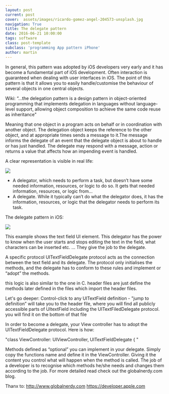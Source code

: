 ```yaml
---
layout: post
current: post
cover:  assets/images/ricardo-gomez-angel-204573-unsplash.jpg
navigation: True
title: The delegate pattern
date: 2016-06-21 10:00:00
tags: software
class: post-template
subclass: 'programming App pattern iPhone'
author: martin
---
```


In general, this pattern was adopted by iOS developers very early and it has become a fundamental part of iOS development. Often interaction is guaranteed when dealing with user interfaces in iOS. The point of this pattern is that it allows you to easily handle/customise the behaviour of several objects in one central objects.

Wiki:
“…the delegation pattern is a design pattern in object-oriented programming that implements delegation in languages without language-level support, allowing object composition to achieve the same code reuse as inheritance"

Meaning that one object in a program acts on behalf or in coordination with another object. The delegation object keeps the reference to the other object, and at appropriate times sends a message to it.The message informs the delegate of an event that the delegate object is about to handle or has just handled. The delegate may respond with a message, action or returns a value that affects how an impending event is handled.

A clear representation is visible in real life:

![](https://dl.dropboxusercontent.com/s/ukc8s1impxcspuf/delegate_protocol_1_export-1357-1000.jpg)

- A delegator, which needs to perform a task, but doesn’t have some needed information, resources, or logic to do so. It gets that needed information, resources, or logic from…
- A delegate. While it typically can’t do what the delegator does, it has the information, resources, or logic that the delegator needs to perform its task.

The delegate pattern in iOS:

![](https://dl.dropboxusercontent.com/s/6qypx1b7lexdxxv/delegate_protocol_2_export-1659-1000.jpg)

This example shows the text field UI element. This delegator has the power to know when the user starts and stops editing the text in the field, what characters can be inserted etc. … They give the job to the delegate.

A specific protocol UITextFieldDelegate protocol acts as the connection between the text field and its delegate. The protocol only initialises the methods, and the delegate has to conform to these rules and implement or “adopt” the methods.

this logic is also similar to the one in C. header files are just define the methods later defined in the files which import the header files.


Let's go deeper:
Control-click to any UITextField definition - "jump to definition” will take you to the header file, where you will find all publicly accessible parts of UItextField including the UITextFiledDelegate protocol. you will find it on the bottom of that file

In order to become a delegate, your View controller has to adopt the UITextFieldDelegate protocol. Here is how:

"class ViewController: UIViewController, UITextFieldDelegate { "



Methods defined as “optional” you can implement in your delegate. Simply copy the functions name and define it in the ViewController. Giving it the content you control what will happen when the method is called.
The job of a developer is to recognise which methods he/she needs and changes them according to the job. For more detailed read check out the globalnerdy.com blog.


Thanx to:
http://www.globalnerdy.com
https://developer.apple.com
